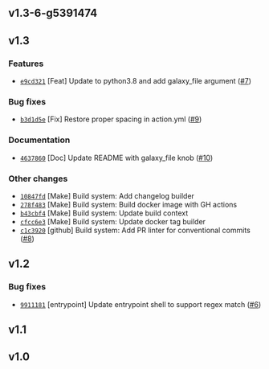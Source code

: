 ## v1.3-6-g5391474

## v1.3

### Features

 - [`e9cd321`](https://github.com/aristanetworks/ansible-avd/commit/e9cd321) [Feat]       Update to python3.8 and add galaxy_file argument ([#7](https://github.com/aristanetworks/ansible-avd/issues/7))

### Bug fixes

 - [`b3d1d5e`](https://github.com/aristanetworks/ansible-avd/commit/b3d1d5e) [Fix]        Restore proper spacing in action.yml ([#9](https://github.com/aristanetworks/ansible-avd/issues/9))

### Documentation

 - [`4637860`](https://github.com/aristanetworks/ansible-avd/commit/4637860) [Doc]        Update README with galaxy_file knob ([#10](https://github.com/aristanetworks/ansible-avd/issues/10))

### Other changes

 - [`10847fd`](https://github.com/aristanetworks/ansible-avd/commit/10847fd) [Make]       Build system: Add changelog builder
 - [`278f483`](https://github.com/aristanetworks/ansible-avd/commit/278f483) [Make]       Build system: Build docker image with GH actions
 - [`b43cbf4`](https://github.com/aristanetworks/ansible-avd/commit/b43cbf4) [Make]       Build system: Update build context
 - [`cfcc6e3`](https://github.com/aristanetworks/ansible-avd/commit/cfcc6e3) [Make]       Build system: Update docker tag builder
 - [`c1c3920`](https://github.com/aristanetworks/ansible-avd/commit/c1c3920) [github]     Build system: Add PR linter for conventional commits ([#8](https://github.com/aristanetworks/ansible-avd/issues/8))

## v1.2

### Bug fixes

 - [`9911181`](https://github.com/aristanetworks/ansible-avd/commit/9911181) [entrypoint] Update entrypoint shell to support regex match ([#6](https://github.com/aristanetworks/ansible-avd/issues/6))

## v1.1

## v1.0


